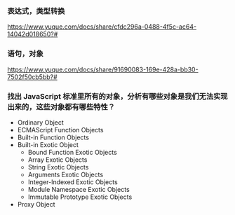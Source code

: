 ### 表达式，类型转换
https://www.yuque.com/docs/share/cfdc296a-0488-4f5c-ac64-14042d018650?#

### 语句，对象
https://www.yuque.com/docs/share/91690083-169e-428a-bb30-7502f50cb5bb?#


### 找出 JavaScript 标准里所有的对象，分析有哪些对象是我们无法实现出来的，这些对象都有哪些特性？
- Ordinary Object
- ECMAScript Function Objects
- Built-in Function Objects
- Built-in Exotic Object
    - Bound Function Exotic Objects
    - Array Exotic Objects
    - String Exotic Objects
    - Arguments Exotic Objects
    - Integer-Indexed Exotic Objects
    - Module Namespace Exotic Objects
    - Immutable Prototype Exotic Objects
- Proxy Object